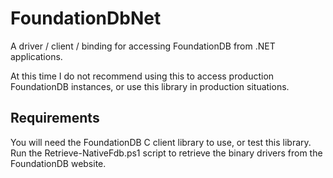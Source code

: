 # FoundationDbNet
A driver / client / binding for accessing FoundationDB from .NET applications.

At this time I do not recommend using this to access production FoundationDB instances, or use this library in production situations.

## Requirements

You will need the FoundationDB C client library to use, or test this library.
Run the Retrieve-NativeFdb.ps1 script to retrieve the binary drivers from the FoundationDB website.


